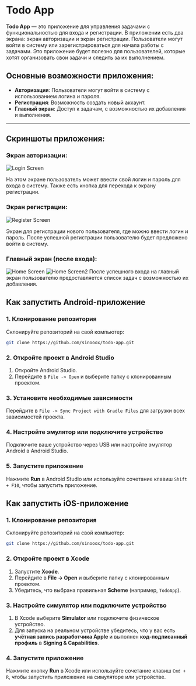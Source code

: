 # **Todo App**

**Todo App** — это приложение для управления задачами с функциональностью для входа и регистрации. В приложении есть два экрана: экран авторизации и экран регистрации. Пользователи могут войти в систему или зарегистрироваться для начала работы с задачами. Это приложение будет полезно для пользователей, которые хотят организовать свои задачи и следить за их выполнением.

## **Основные возможности приложения:**

- **Авторизация**: Пользователи могут войти в систему с использованием логина и пароля.
- **Регистрация**: Возможность создать новый аккаунт.
- **Главный экран**: Доступ к задачам, с возможностью их добавления и выполнения.
  
---

## **Скриншоты приложения:**

### **Экран авторизации:**
![Login Screen](imgs/log.PNG)

На этом экране пользователь может ввести свой логин и пароль для входа в систему. Также есть кнопка для перехода к экрану регистрации.

### **Экран регистрации:**
![Register Screen](imgs/reg.PNG)

Экран для регистрации нового пользователя, где можно ввести логин и пароль. После успешной регистрации пользователю будет предложено войти в систему.

### **Главный экран (после входа):**
![Home Screen](imgs/home.PNG)
![Home Screen2](imgs/home2.PNG)
После успешного входа на главный экран пользователю предоставляется список задач с возможностью их добавления.



## **Как запустить Android-приложение**

### **1. Клонирование репозитория**

Склонируйте репозиторий на свой компьютер:

```bash
git clone https://github.com/sinooox/todo-app.git
```

### **2. Откройте проект в Android Studio**

1. Откройте Android Studio.
2. Перейдите в `File -> Open` и выберите папку с клонированным проектом.

### **3. Установите необходимые зависимости**

Перейдите в `File -> Sync Project with Gradle Files` для загрузки всех зависимостей проекта.

### **4. Настройте эмулятор или подключите устройство**

Подключите ваше устройство через USB или настройте эмулятор Android в Android Studio.

### **5. Запустите приложение**

Нажмите **Run** в Android Studio или используйте сочетание клавиш `Shift + F10`, чтобы запустить приложение.

## **Как запустить iOS-приложение**  

### **1. Клонирование репозитория**  

Склонируйте репозиторий на свой компьютер:  

```bash
git clone https://github.com/sinooox/todo-app.git
```

### **2. Откройте проект в Xcode**  

1. Запустите **Xcode**.  
2. Перейдите в **File -> Open** и выберите папку с клонированным проектом.  
3. Убедитесь, что выбрана правильная **Scheme** (например, `TodoApp`).   

### **3. Настройте симулятор или подключите устройство**  

1. В Xcode выберите **Simulator** или подключите физическое устройство.  
2. Для запуска на реальном устройстве убедитесь, что у вас есть **учётная запись разработчика Apple** и выполнен **код-подписанный профиль** в **Signing & Capabilities**.  

### **4. Запустите приложение**  

Нажмите кнопку **Run** в Xcode или используйте сочетание клавиш `Cmd + R`, чтобы запустить приложение на симуляторе или устройстве.